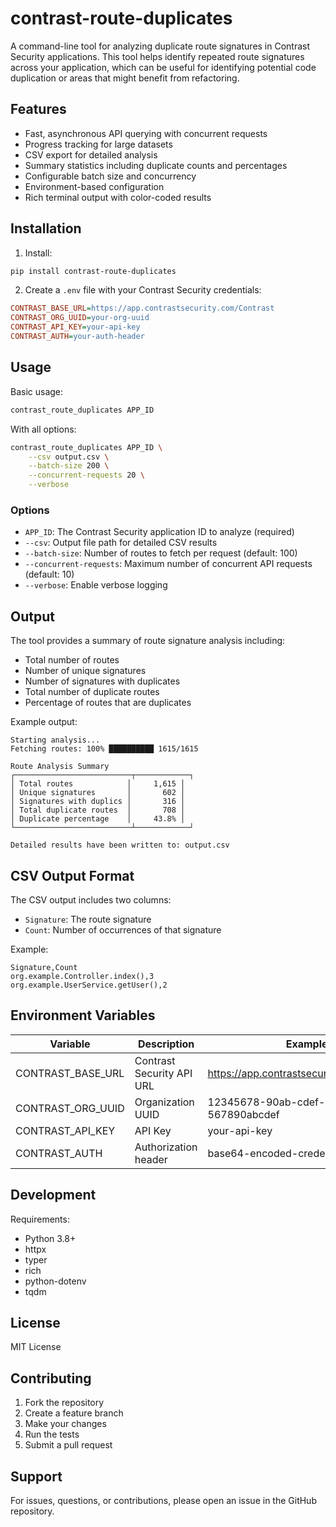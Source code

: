 # contrast-route-duplicates

A command-line tool for analyzing duplicate route signatures in Contrast Security applications. This tool helps identify repeated route signatures across your application, which can be useful for identifying potential code duplication or areas that might benefit from refactoring.

## Features

- Fast, asynchronous API querying with concurrent requests
- Progress tracking for large datasets
- CSV export for detailed analysis
- Summary statistics including duplicate counts and percentages
- Configurable batch size and concurrency
- Environment-based configuration
- Rich terminal output with color-coded results

## Installation

1. Install:
```bash
pip install contrast-route-duplicates
```

2. Create a `.env` file with your Contrast Security credentials:
```ini
CONTRAST_BASE_URL=https://app.contrastsecurity.com/Contrast
CONTRAST_ORG_UUID=your-org-uuid
CONTRAST_API_KEY=your-api-key
CONTRAST_AUTH=your-auth-header
```

## Usage

Basic usage:
```bash
contrast_route_duplicates APP_ID
```

With all options:
```bash
contrast_route_duplicates APP_ID \
    --csv output.csv \
    --batch-size 200 \
    --concurrent-requests 20 \
    --verbose
```

### Options

- `APP_ID`: The Contrast Security application ID to analyze (required)
- `--csv`: Output file path for detailed CSV results
- `--batch-size`: Number of routes to fetch per request (default: 100)
- `--concurrent-requests`: Maximum number of concurrent API requests (default: 10)
- `--verbose`: Enable verbose logging

## Output

The tool provides a summary of route signature analysis including:

- Total number of routes
- Number of unique signatures
- Number of signatures with duplicates
- Total number of duplicate routes
- Percentage of routes that are duplicates

Example output:
```
Starting analysis...
Fetching routes: 100% ██████████ 1615/1615

Route Analysis Summary
┌──────────────────────────┬────────────┐
│ Total routes            │     1,615 │
│ Unique signatures       │       602 │
│ Signatures with duplics │       316 │
│ Total duplicate routes  │       708 │
│ Duplicate percentage    │     43.8% │
└──────────────────────────┴────────────┘

Detailed results have been written to: output.csv
```

## CSV Output Format

The CSV output includes two columns:
- `Signature`: The route signature
- `Count`: Number of occurrences of that signature

Example:
```csv
Signature,Count
org.example.Controller.index(),3
org.example.UserService.getUser(),2
```

## Environment Variables

| Variable          | Description               | Example                                   |
| ----------------- | ------------------------- | ----------------------------------------- |
| CONTRAST_BASE_URL | Contrast Security API URL | https://app.contrastsecurity.com/Contrast |
| CONTRAST_ORG_UUID | Organization UUID         | 12345678-90ab-cdef-1234-567890abcdef      |
| CONTRAST_API_KEY  | API Key                   | your-api-key                              |
| CONTRAST_AUTH     | Authorization header      | base64-encoded-credentials                |

## Development

Requirements:
- Python 3.8+
- httpx
- typer
- rich
- python-dotenv
- tqdm

## License

MIT License

## Contributing

1. Fork the repository
2. Create a feature branch
3. Make your changes
4. Run the tests
5. Submit a pull request

## Support

For issues, questions, or contributions, please open an issue in the GitHub repository.
